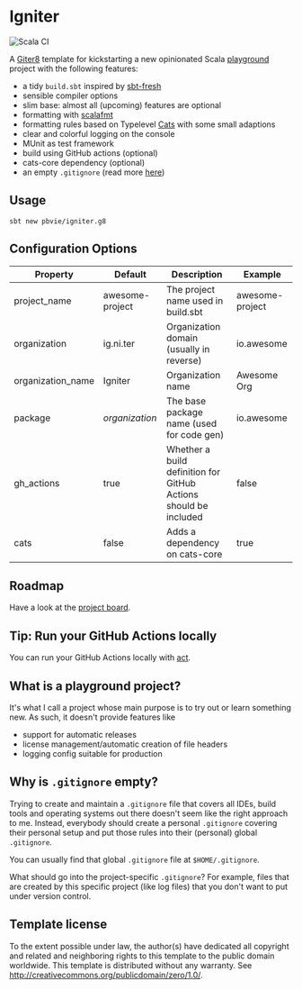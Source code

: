 # Igniter

![Scala CI](https://github.com/pbvie/igniter.g8/workflows/Scala%20CI/badge.svg?branch=master)

A [Giter8](http://www.foundweekends.org/giter8/) template for kickstarting a new opinionated Scala [playground](#what-is-a-playground-project) project with the following features:

* a tidy `build.sbt` inspired by [sbt-fresh](https://github.com/sbt/sbt-fresh/)
* sensible compiler options
* slim base: almost all (upcoming) features are optional
* formatting with [scalafmt](https://scalameta.org/scalafmt/)
* formatting rules based on Typelevel [Cats](https://github.com/typelevel/cats) with some small adaptions
* clear and colorful logging on the console
* MUnit as test framework
* build using GitHub actions (optional)
* cats-core dependency (optional)
* an empty `.gitignore` (read more [here](#why-is-gitignore-empty))

## Usage

```
sbt new pbvie/igniter.g8
```

## Configuration Options

| Property          | Default         | Description                                                      | Example         |
| ----------------- | --------------- | ---------------------------------------------------------------- | --------------- |
| project_name      | awesome-project | The project name used in build.sbt                               | awesome-project |
| organization      | ig.ni.ter       | Organization domain (usually in reverse)                         | io.awesome      |
| organization_name | Igniter         | Organization name                                                | Awesome Org     |
| package           | $organization$  | The base package name (used for code gen)                        | io.awesome      |
| gh_actions        | true            | Whether a build definition for GitHub Actions should be included | false           |
| cats              | false           | Adds a dependency on cats-core                                   | true            |

## Roadmap

Have a look at the [project board](https://github.com/pbvie/igniter.g8/projects/2).

## Tip: Run your GitHub Actions locally

You can run your GitHub Actions locally with [act]("https://github.com/nektos/act").

## What is a playground project?

It's what I call a project whose main purpose is to try out or learn something new. As such, it doesn't provide features like

* support for automatic releases
* license management/automatic creation of file headers
* logging config suitable for production

## Why is `.gitignore` empty?

Trying to create and maintain a `.gitignore` file that covers all IDEs, build tools and operating systems out there doesn't seem like the right approach to me. Instead, everybody should create a personal `.gitignore` covering their personal setup and put those rules into their (personal) global `.gitignore`.

You can usually find that global `.gitignore` file at `$HOME/.gitignore`.

What should go into the project-specific `.gitignore`? For example, files that are created by this specific project (like log files) that you don't want to put under version control.

## Template license

To the extent possible under law, the author(s) have dedicated all copyright and related
and neighboring rights to this template to the public domain worldwide.
This template is distributed without any warranty. See <http://creativecommons.org/publicdomain/zero/1.0/>.
